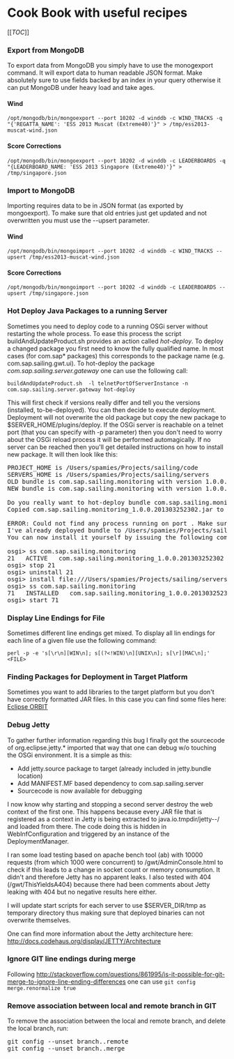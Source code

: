 # Cook Book with useful recipes

[[_TOC_]]

### Export from MongoDB

To export data from MongoDB you simply have to use the monogexport command. It will export data to human readable JSON format. Make absolutely sure to use fields backed by an index in your query otherwise it can put MongoDB under heavy load and take ages.

#### Wind

`/opt/mongodb/bin/mongoexport --port 10202 -d winddb -c WIND_TRACKS -q "{'REGATTA_NAME': 'ESS 2013 Muscat (Extreme40)'}" > /tmp/ess2013-muscat-wind.json`

#### Score Corrections

`/opt/mongodb/bin/mongoexport --port 10202 -d winddb -c LEADERBOARDS -q "{LEADERBOARD_NAME: 'ESS 2013 Singapore (Extreme40)'}" > /tmp/singapore.json`

### Import to MongoDB

Importing requires data to be in JSON format (as exported by mongoexport). To make sure that old entries just get updated and not overwritten you must use the --upsert parameter.

#### Wind

`/opt/mongodb/bin/mongoimport --port 10202 -d winddb -c WIND_TRACKS --upsert /tmp/ess2013-muscat-wind.json`

#### Score Corrections

`/opt/mongodb/bin/mongoimport --port 10202 -d winddb -c LEADERBOARDS --upsert /tmp/singapore.json`

### Hot Deploy Java Packages to a running Server

Sometimes you need to deploy code to a running OSGi server without restarting the whole process. To ease this process the script buildAndUpdateProduct.sh provides an action called _hot-deploy_. To deploy a changed package you first need to know the fully qualified name. In most cases (for com.sap* packages) this corresponds to the package name (e.g. com.sap.sailing.gwt.ui). To hot-deploy the package _com.sap.sailing.server.gateway_ one can use the following call:

`buildAndUpdateProduct.sh  -l telnetPortOfServerInstance -n com.sap.sailing.server.gateway hot-deploy`

This will first check if versions really differ and tell you the versions (installed, to-be-deployed). You can then decide to execute deployment. Deployment will not overwrite the old package but copy the new package to $SERVER_HOME/plugins/deploy. If the OSGi server is reachable on a telnet port (that you can specify with -p parameter) then you don't need to worry about the OSGi reload process it will be performed automagically. If no server can be reached then you'll get detailed instructions on how to install new package. It will then look like this:

<pre>
PROJECT_HOME is /Users/spamies/Projects/sailing/code
SERVERS_HOME is /Users/spamies/Projects/sailing/servers
OLD bundle is com.sap.sailing.monitoring with version 1.0.0.201303252301
NEW bundle is com.sap.sailing.monitoring with version 1.0.0.201303252302

Do you really want to hot-deploy bundle com.sap.sailing.monitoring to /Users/spamies/Projects/sailing/code/master? (y/N): Continuing
Copied com.sap.sailing.monitoring_1.0.0.201303252302.jar to /Users/spamies/Projects/sailing/servers/master/plugins/deploy

ERROR: Could not find any process running on port . Make sure your server has been started with -console 
I've already deployed bundle to /Users/spamies/Projects/sailing/servers/master/plugins/deploy/com.sap.sailing.monitoring_1.0.0.201303252302.jar
You can now install it yourself by issuing the following commands:

osgi> ss com.sap.sailing.monitoring
21   ACTIVE   com.sap.sailing.monitoring_1.0.0.201303252302
osgi> stop 21
osgi> uninstall 21
osgi> install file:///Users/spamies/Projects/sailing/servers/master/plugins/deploy/com.sap.sailing.monitoring_1.0.0.201303252302.jar
osgi> ss com.sap.sailing.monitoring
71   INSTALLED   com.sap.sailing.monitoring_1.0.0.201303252302
osgi> start 71
</pre>

### Display Line Endings for File

Sometimes different line endings get mixed. To display all lin endings for each line of a given file use the following command:

`perl -p -e 's[\r\n][WIN\n]; s[(?<!WIN)\n][UNIX\n]; s[\r][MAC\n];' <FILE>`

### Finding Packages for Deployment in Target Platform

Sometimes you want to add libraries to the target platform but you don't have correctly formatted JAR files. In this case you can find some files here: [Eclipse ORBIT](http://download.eclipse.org/tools/orbit/downloads/drops/R20130118183705/)

### Debug Jetty

To gather further information regarding this bug I finally got the sourcecode of org.eclipse.jetty.* imported that way that one can debug w/o touching the OSGi environment. It is a simple as this:

- Add jetty.source package to target (already included in jetty.bundle location)
- Add MANIFEST.MF based dependency to com.sap.sailing.server
- Sourcecode is now available for debugging

I now know why starting and stopping a second server destroy the web context of the first one. This happens because every JAR file that is registered as a context in Jetty is being extracted to java.io.tmpdir/jetty-<ip>-<port>/ and loaded from there. The code doing this is hidden in WebInfConfiguration and triggered by an instance of the DeploymentManager.

I ran some load testing based on apache bench tool (ab) with 10000 requests (from which 1000 were concurrent) to /gwt/AdminConsole.html to check if this leads to a change in socket count or memory consumption. It didn't and therefore Jetty has no apparent leaks. I also tested with 404 (/gwt/ThisYieldsA404) because there had been comments about Jetty leaking with 404 but no negative results here either.

I will update start scripts for each server to use $SERVER_DIR/tmp as temporary directory thus making sure that deployed binaries can not overwrite themselves.

One can find more information about the Jetty architecture here: http://docs.codehaus.org/display/JETTY/Architecture

### Ignore GIT line endings during merge

Following http://stackoverflow.com/questions/861995/is-it-possible-for-git-merge-to-ignore-line-ending-differences one can use `git config merge.renormalize true`

### Remove association between local and remote branch in GIT

To remove the association between the local and remote branch, and delete the local branch, run:

<pre>
git config --unset branch.<branch>.remote
git config --unset branch.<branch>.merge
</pre>